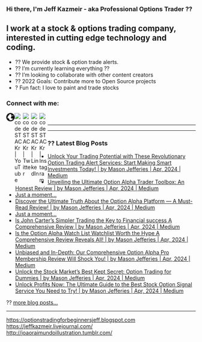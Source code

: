 

<!--
**jeffkazmeir/jeffkazmeir** is a ✨ _special_ ✨ repository because its `README.md` (this file) appears on your GitHub profile.

Here are some ideas to get you started:

- 🔭 I’m currently working on ...
- 🌱 I’m currently learning ...
- 👯 I’m looking to collaborate on ...
- 🤔 I’m looking for help with ...
- 💬 Ask me about ...
- 📫 How to reach me: ...
- 😄 Pronouns: ...
- ⚡ Fun fact: ...
-->
### Hi there, I'm Jeff Kazmeir - aka Professional Options Trader ??
## I work at a stock & options trading company, interested in cutting edge technology and coding.

- ?? We provide stock & option trade alerts.
- ?? I’m currently learning everything ??
- ?? I’m looking to collaborate with other content creators
- ?? 2022 Goals: Contribute more to Open Source projects
- ? Fun fact: I love to paint and trade stocks


### Connect with me:

[<img align="left" alt="codeSTACKr.com" width="22px" src="https://raw.githubusercontent.com/iconic/open-iconic/master/svg/globe.svg" />][website]
[<img align="left" alt="codeSTACKr | YouTube" width="22px" src="https://cdn.jsdelivr.net/npm/simple-icons@v3/icons/youtube.svg" />][youtube]
[<img align="left" alt="codeSTACKr | Twitter" width="22px" src="https://cdn.jsdelivr.net/npm/simple-icons@v3/icons/twitter.svg" />][twitter]
[<img align="left" alt="codeSTACKr | LinkedIn" width="22px" src="https://cdn.jsdelivr.net/npm/simple-icons@v3/icons/linkedin.svg" />][linkedin]
[<img align="left" alt="codeSTACKr | Instagram" width="22px" src="https://cdn.jsdelivr.net/npm/simple-icons@v3/icons/instagram.svg" />][instagram]

<br />

---

---

### ?? Latest Blog Posts

<!-- BLOG-POST-LIST:START -->
- [Unlock Your Trading Potential with These Revolutionary Option Trading Alert Services: Start Making Smart Investments Today! | by Mason Jefferies | Apr, 2024 | Medium](https://tradingoptionsforbeginners.medium.com/unlock-your-trading-potential-with-these-revolutionary-option-trading-alert-services-start-making-5593054e1e34?source=ifttt--------------3)
- [Unveiling the Ultimate Option Alpha Trader Toolbox: An Honest Review | by Mason Jefferies | Apr, 2024 | Medium](https://tradingoptionsforbeginners.medium.com/unveiling-the-ultimate-option-alpha-trader-toolbox-an-honest-review-6d574d537fc5?source=ifttt--------------3)
- [Just a moment...](https://medium.com/@tradingoptionsforbeginners/is-the-option-alpha-book-signals-review-worth-the-hype-find-out-the-truth-here-cdc3f33c0e97?source=ifttt--------------3)
- [Discover the Ultimate Truth About the Option Alpha Platform — A Must-Read Review! | by Mason Jefferies | Apr, 2024 | Medium](https://tradingoptionsforbeginners.medium.com/discover-the-ultimate-truth-about-the-option-alpha-platform-a-must-read-review-ee53201f3112?source=ifttt--------------3)
- [Just a moment...](https://medium.com/@tradingoptionsforbeginners/unlock-financial-success-with-these-top-rated-books-on-options-trading-your-guide-to-mastering-the-ac3361e08a4d?source=ifttt--------------3)
- [Is John Carter’s Simpler Trading the Key to Financial success A Comprehensive Review | by Mason Jefferies | Apr, 2024 | Medium](https://tradingoptionsforbeginners.medium.com/is-john-carters-simpler-trading-the-key-to-financial-success-a-comprehensive-review-9144193bbf4e?source=ifttt--------------3)
- [Is the Option Alpha Watch List Watchlist Worth the Hype A Comprehensive Review Reveals All! | by Mason Jefferies | Apr, 2024 | Medium](https://tradingoptionsforbeginners.medium.com/is-the-option-alpha-watch-list-watchlist-worth-the-hype-a-comprehensive-review-reveals-all-15c1e912558e?source=ifttt--------------3)
- [Unbiased and In-Depth: Our Comprehensive Option Alpha Pro Membership Review Will Shock You! | by Mason Jefferies | Apr, 2024 | Medium](https://tradingoptionsforbeginners.medium.com/unbiased-and-in-depth-our-comprehensive-option-alpha-pro-membership-review-will-shock-you-84b803d529e7?source=ifttt--------------3)
- [Unlock the Stock Market’s Best Kept Secret: Option Trading for Dummies | by Mason Jefferies | Apr, 2024 | Medium](https://tradingoptionsforbeginners.medium.com/unlock-the-stock-markets-best-kept-secret-option-trading-for-dummies-e26ca140746f?source=ifttt--------------3)
- [Unlock Profits Now: The Ultimate Guide to the Best Stock Option Signal Service You Need to Try! | by Mason Jefferies | Apr, 2024 | Medium](https://tradingoptionsforbeginners.medium.com/unlock-profits-now-the-ultimate-guide-to-the-best-stock-option-signal-service-you-need-to-try-5778e14fd3e6?source=ifttt--------------3)
<!-- BLOG-POST-LIST:END -->

?? [more blog posts...](https://theministerofcapitalism.com/blog/)

---


[website]: https://kingtradingsystems.com/blog/
[twitter]: https://twitter.com/optionstradejef
[youtube]: https://www.youtube.com/channel/UCEo82TuA0YdbXyO2oPecIHQ
[instagram]: https://tradingoptionsforbeginners.medium.com
[linkedin]: https://ca.linkedin.com/in/theministerofcapitalism
 https://optionstradingforbeginnersjeff.blogspot.com
 https://jeffkazmeir.livejournal.com/
 http://joaoraimundoillustration.tumblr.com/



